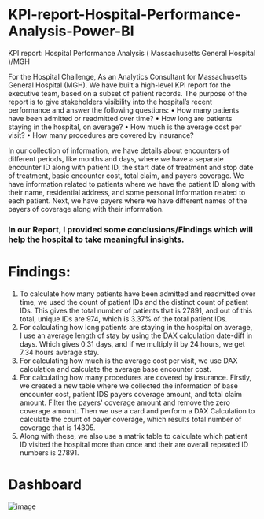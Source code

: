# KPI-report-Hospital-Performance-Analysis-Power-BI
KPI report: Hospital Performance Analysis ( Massachusetts General Hospital )/MGH

For the Hospital Challenge, As an Analytics Consultant for Massachusetts General Hospital (MGH).
We have built a high-level KPI report for the executive team, based on a subset of patient records. The purpose of the report is to give stakeholders visibility into the hospital’s recent performance and answer the following questions:
•	How many patients have been admitted or readmitted over time?
•	How long are patients staying in the hospital, on average?
•	How much is the average cost per visit?
•	How many procedures are covered by insurance?

In our collection of information, we have details about encounters of different periods, like months and days, where we have a separate encounter ID along with patient ID, the start date of treatment and stop date of treatment, basic encounter cost, total claim, and payers coverage.
We have information related to patients where we have the patient ID along with their name, residential address, and some personal information related to each patient.
Next, we have payers where we have different names of the payers of coverage along with their information.
### In our Report, I provided some conclusions/Findings which will help the hospital to take meaningful insights. 

# Findings: 
1.	To calculate how many patients have been admitted and readmitted over time, we used the count of patient IDs and the distinct count of patient IDs. This gives the total number of patients that is 27891, and out of this total, unique IDs are 974, which is 3.37% of the total patient IDs.
2.	 For calculating how long patients are staying in the hospital on average, I use an average length of stay by using the DAX calculation date-diff in days. Which gives 0.31 days, and if we multiply it by 24 hours, we get 7.34 hours average stay.
3.	For calculating how much is the average cost per visit, we use DAX calculation and calculate the average base encounter cost.
4.	For calculating how many procedures are covered by insurance. Firstly, we created a new table where we collected the information of base encounter cost, patient IDS payers coverage amount, and total claim amount. Filter the payers' coverage amount and remove the zero coverage amount. Then we use a card and perform a DAX  Calculation to calculate the count of payer coverage, which results total number of coverage that is 14305.
5.	Along with these, we also use a matrix table to calculate which patient ID visited the hospital more than once and their are overall repeated ID numbers is 27891.

# Dashboard
![image](https://github.com/user-attachments/assets/0bb33fe2-df09-48d4-8fb9-15b35a0832a7)
